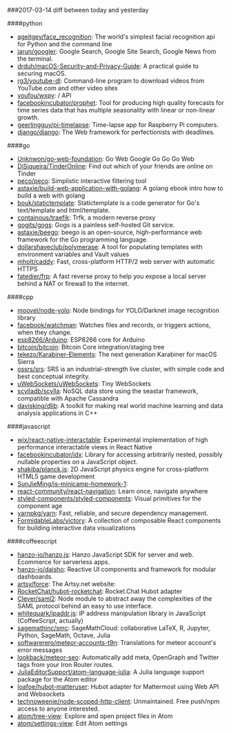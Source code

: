 ###2017-03-14
diff between today and yesterday

####python
* [ageitgey/face_recognition](https://github.com/ageitgey/face_recognition): The world's simplest facial recognition api for Python and the command line
* [jarun/googler](https://github.com/jarun/googler): Google Search, Google Site Search, Google News from the terminal.
* [drduh/macOS-Security-and-Privacy-Guide](https://github.com/drduh/macOS-Security-and-Privacy-Guide): A practical guide to securing macOS.
* [rg3/youtube-dl](https://github.com/rg3/youtube-dl): Command-line program to download videos from YouTube.com and other video sites
* [youfou/wxpy](https://github.com/youfou/wxpy):  / API
* [facebookincubator/prophet](https://github.com/facebookincubator/prophet): Tool for producing high quality forecasts for time series data that has multiple seasonality with linear or non-linear growth.
* [geerlingguy/pi-timelapse](https://github.com/geerlingguy/pi-timelapse): Time-lapse app for Raspberry Pi computers.
* [django/django](https://github.com/django/django): The Web framework for perfectionists with deadlines.

####go
* [Unknwon/go-web-foundation](https://github.com/Unknwon/go-web-foundation): Go Web  Google  Go Go  Go Web 
* [DiSiqueira/TinderOnline](https://github.com/DiSiqueira/TinderOnline): Find out which of your friends are online on Tinder
* [peco/peco](https://github.com/peco/peco): Simplistic interactive filtering tool
* [astaxie/build-web-application-with-golang](https://github.com/astaxie/build-web-application-with-golang): A golang ebook intro how to build a web with golang
* [bouk/statictemplate](https://github.com/bouk/statictemplate): Statictemplate is a code generator for Go's text/template and html/template.
* [containous/traefik](https://github.com/containous/traefik): Trfk, a modern reverse proxy
* [gogits/gogs](https://github.com/gogits/gogs): Gogs is a painless self-hosted Git service.
* [astaxie/beego](https://github.com/astaxie/beego): beego is an open-source, high-performance web framework for the Go programming language.
* [dollarshaveclub/polymerase](https://github.com/dollarshaveclub/polymerase): A tool for populating templates with environment variables and Vault values
* [mholt/caddy](https://github.com/mholt/caddy): Fast, cross-platform HTTP/2 web server with automatic HTTPS
* [fatedier/frp](https://github.com/fatedier/frp): A fast reverse proxy to help you expose a local server behind a NAT or firewall to the internet.

####cpp
* [moovel/node-yolo](https://github.com/moovel/node-yolo): Node bindings for YOLO/Darknet image recognition library
* [facebook/watchman](https://github.com/facebook/watchman): Watches files and records, or triggers actions, when they change.
* [esp8266/Arduino](https://github.com/esp8266/Arduino): ESP8266 core for Arduino
* [bitcoin/bitcoin](https://github.com/bitcoin/bitcoin): Bitcoin Core integration/staging tree
* [tekezo/Karabiner-Elements](https://github.com/tekezo/Karabiner-Elements): The next generation Karabiner for macOS Sierra
* [ossrs/srs](https://github.com/ossrs/srs): SRS is an industrial-strength live cluster, with simple code and best conceptual integrity.
* [uWebSockets/uWebSockets](https://github.com/uWebSockets/uWebSockets): Tiny WebSockets
* [scylladb/scylla](https://github.com/scylladb/scylla): NoSQL data store using the seastar framework, compatible with Apache Cassandra
* [davisking/dlib](https://github.com/davisking/dlib): A toolkit for making real world machine learning and data analysis applications in C++

####javascript
* [wix/react-native-interactable](https://github.com/wix/react-native-interactable): Experimental implementation of high performance interactable views in React Native
* [facebookincubator/idx](https://github.com/facebookincubator/idx): Library for accessing arbitrarily nested, possibly nullable properties on a JavaScript object.
* [shakiba/planck.js](https://github.com/shakiba/planck.js): 2D JavaScript physics engine for cross-platform HTML5 game development
* [SunJieMing/js-minicamp-homework-1](https://github.com/SunJieMing/js-minicamp-homework-1): 
* [react-community/react-navigation](https://github.com/react-community/react-navigation): Learn once, navigate anywhere
* [styled-components/styled-components](https://github.com/styled-components/styled-components): Visual primitives for the component age 
* [yarnpkg/yarn](https://github.com/yarnpkg/yarn):  Fast, reliable, and secure dependency management.
* [FormidableLabs/victory](https://github.com/FormidableLabs/victory): A collection of composable React components for building interactive data visualizations

####coffeescript
* [hanzo-io/hanzo.js](https://github.com/hanzo-io/hanzo.js): Hanzo JavaScript SDK for server and web. Ecommerce for serverless apps.
* [hanzo-io/daisho](https://github.com/hanzo-io/daisho): Reactive UI components and framework for modular dashboards.
* [artsy/force](https://github.com/artsy/force): The Artsy.net website:
* [RocketChat/hubot-rocketchat](https://github.com/RocketChat/hubot-rocketchat): Rocket.Chat Hubot adapter
* [Clever/saml2](https://github.com/Clever/saml2): Node module to abstract away the complexities of the SAML protocol behind an easy to use interface.
* [whitequark/ipaddr.js](https://github.com/whitequark/ipaddr.js): IP address manipulation library in JavaScript (CoffeeScript, actually)
* [sagemathinc/smc](https://github.com/sagemathinc/smc): SageMathCloud: collaborative LaTeX, R, Jupyter, Python, SageMath, Octave, Julia
* [softwarerero/meteor-accounts-t9n](https://github.com/softwarerero/meteor-accounts-t9n): Translations for meteor account's error messages
* [lookback/meteor-seo](https://github.com/lookback/meteor-seo): Automatically add meta, OpenGraph and Twitter tags from your Iron Router routes.
* [JuliaEditorSupport/atom-language-julia](https://github.com/JuliaEditorSupport/atom-language-julia): A Julia language support package for the Atom editor
* [loafoe/hubot-matteruser](https://github.com/loafoe/hubot-matteruser): Hubot adapter for Mattermost using Web API and Websockets
* [technoweenie/node-scoped-http-client](https://github.com/technoweenie/node-scoped-http-client): Unmaintained. Free push/npm access to anyone interested.
* [atom/tree-view](https://github.com/atom/tree-view): Explore and open project files in Atom
* [atom/settings-view](https://github.com/atom/settings-view): Edit Atom settings
